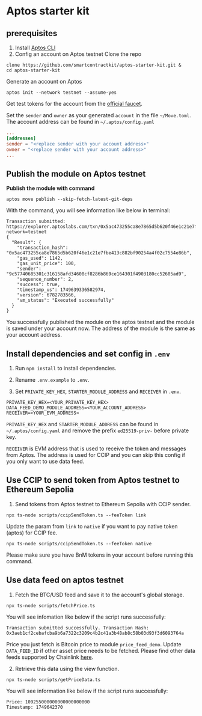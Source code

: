# Aptos starter kit

## prerequisites
1. Install [Aptos CLI](https://aptos.dev/en/build/cli)<br>
2. Config an account on Aptos testnet
Clone the repo
```shell
clone https://github.com/smartcontractkit/aptos-starter-kit.git &
cd aptos-starter-kit
```
Generate an account on Aptos
```shell
aptos init --network testnet --assume-yes
```
Get test tokens for the account from the [official faucet](https://aptos.dev/en/network/faucet). 

Set the `sender` and `owner` as your generated `account` in the file `~/Move.toml`. The account address can be found in `~/.aptos/config.yaml`
```toml
...
[addresses]
sender = "<replace sender with your account address>"
owner = "<replace sender with your account address>"
...
```

## Publish the module on Aptos testnet
<b>Publish the module with command</b>
```shell
aptos move publish --skip-fetch-latest-git-deps
```
With the command, you will see information like below in terminal:
```
Transaction submitted: https://explorer.aptoslabs.com/txn/0x5ac473255ca8e7865d5b620f46e1c21e7fbe413c882bf90254a4f02c7554e86b?network=testnet
{
  "Result": {
    "transaction_hash": "0x5ac473255ca8e7865d5b620f46e1c21e7fbe413c882bf90254a4f02c7554e86b",
    "gas_used": 1142,
    "gas_unit_price": 100,
    "sender": "9c57740685301c316158afd34608cf8286b869ce164301f4903180cc52605ad9",
    "sequence_number": 2,
    "success": true,
    "timestamp_us": 1749639336582974,
    "version": 6782783566,
    "vm_status": "Executed successfully"
  }
}
```
You successfully published the module on the aptos testnet and the module is saved under your account now. The address of the module is the same as your account address. 

## Install dependencies and set config in `.env`
1. Run `npm install` to install dependencies.

2. Rename `.env.example` to `.env`.

3. Set `PRIVATE_KEY_HEX`, `STARTER_MODULE_ADDRESS` and `RECEIVER` in `.env`.
```
PRIVATE_KEY_HEX=<YOUR_PRIVATE_KEY_HEX>
DATA_FEED_DEMO_MODULE_ADDRESS=<YOUR_ACCOUNT_ADDRESS>
RECEIVER=<YOUR_EVM_ADDRESS>
```
`PRIVATE_KEY_HEX` and `STARTER_MODULE_ADDRESS` can be found in `~/.aptos/config.yaml` and remove the prefix `ed25519-priv-` before private key. 

`RECEIVER` is EVM address that is used to receive the token and messages from Aptos. The address is used for CCIP and you can skip this config if you only want to use data feed. 

## Use CCIP to send token from Aptos testnet to Ethereum Sepolia
1. Send tokens from Aptos testnet to Ethereum Sepolia with CCIP sender. 
```
npx ts-node scripts/ccipSendToken.ts --feeToken link
``` 
Update the param from `link` to `native` if you want to pay native token (aptos) for CCIP fee. 
```
npx ts-node scripts/ccipSendToken.ts --feeToken native
``` 
Please make sure you have BnM tokens in your account before running this command.

## Use data feed on aptos testnet
1. Fetch the BTC/USD feed and save it to the account's global storage.
```shell
npx ts-node scripts/fetchPrice.ts
```
You will see infomation like below if the script runs successfully:
```
Transaction submitted successfully. Transaction Hash: 0x3aeb1cf2cebafcba9b6a7322c3209c4b2c41a3b48ab8c58b03d93f3d6093764a
```
Price you just fetch is Bitcoin price to module `price_feed_demo`. Update `DATA_FEED_ID` if other asset price needs to be fetched. Please find other data feeds supported by Chainlink [here](https://docs.chain.link/data-feeds/price-feeds/addresses?page=1&testnetPage=1&network=aptos). 

2. Retrieve this data using the view function.
```shell
npx ts-node scripts/getPriceData.ts
```
You will see information like below if the script runs successfully:
```
Price: 109255000000000000000000
Timestamp: 1749642370
```